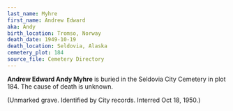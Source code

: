 ```yaml
---
last_name: Myhre
first_name: Andrew Edward
aka: Andy
birth_location: Tromso, Norway
death_date: 1949-10-19
death_location: Seldovia, Alaska
cemetery_plot: 184
source_file: Cemetery Directory
---
```

**Andrew Edward  Andy Myhre** is buried in the Seldovia City Cemetery in plot 184.  The cause of death is unknown.



(Unmarked grave. Identified by City records. Interred Oct 18, 1950.)
